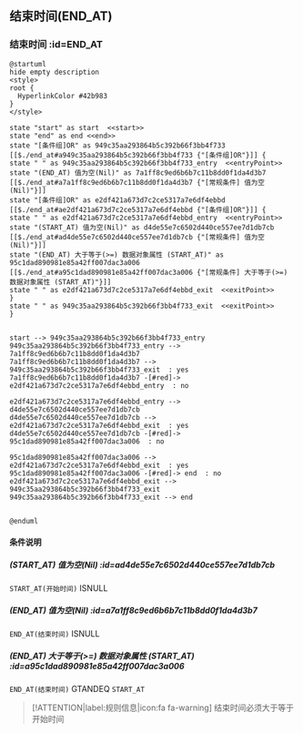 ## 结束时间(END_AT) <!-- {docsify-ignore-all} -->

   

### 结束时间 :id=END_AT

```plantuml
@startuml
hide empty description
<style>
root {
  HyperlinkColor #42b983
}
</style>

state "start" as start  <<start>>
state "end" as end <<end>>
state "[条件组]OR" as 949c35aa293864b5c392b66f3bb4f733 [[$./end_at#a949c35aa293864b5c392b66f3bb4f733 {"[条件组]OR"}]] {
state " " as 949c35aa293864b5c392b66f3bb4f733_entry  <<entryPoint>>
state "(END_AT) 值为空(Nil)" as 7a1ff8c9ed6b6b7c11b8dd0f1da4d3b7 [[$./end_at#a7a1ff8c9ed6b6b7c11b8dd0f1da4d3b7 {"[常规条件] 值为空(Nil)"}]]
state "[条件组]OR" as e2df421a673d7c2ce5317a7e6df4ebbd [[$./end_at#ae2df421a673d7c2ce5317a7e6df4ebbd {"[条件组]OR"}]] {
state " " as e2df421a673d7c2ce5317a7e6df4ebbd_entry  <<entryPoint>>
state "(START_AT) 值为空(Nil)" as d4de55e7c6502d440ce557ee7d1db7cb [[$./end_at#ad4de55e7c6502d440ce557ee7d1db7cb {"[常规条件] 值为空(Nil)"}]]
state "(END_AT) 大于等于(>=) 数据对象属性 (START_AT)" as 95c1dad890981e85a42ff007dac3a006 [[$./end_at#a95c1dad890981e85a42ff007dac3a006 {"[常规条件] 大于等于(>=) 数据对象属性 (START_AT)"}]]
state " " as e2df421a673d7c2ce5317a7e6df4ebbd_exit  <<exitPoint>>
}
state " " as 949c35aa293864b5c392b66f3bb4f733_exit  <<exitPoint>>
}


start --> 949c35aa293864b5c392b66f3bb4f733_entry 
949c35aa293864b5c392b66f3bb4f733_entry --> 7a1ff8c9ed6b6b7c11b8dd0f1da4d3b7 
7a1ff8c9ed6b6b7c11b8dd0f1da4d3b7 --> 949c35aa293864b5c392b66f3bb4f733_exit  : yes
7a1ff8c9ed6b6b7c11b8dd0f1da4d3b7 -[#red]-> e2df421a673d7c2ce5317a7e6df4ebbd_entry  : no

e2df421a673d7c2ce5317a7e6df4ebbd_entry --> d4de55e7c6502d440ce557ee7d1db7cb 
d4de55e7c6502d440ce557ee7d1db7cb --> e2df421a673d7c2ce5317a7e6df4ebbd_exit  : yes
d4de55e7c6502d440ce557ee7d1db7cb -[#red]-> 95c1dad890981e85a42ff007dac3a006  : no

95c1dad890981e85a42ff007dac3a006 --> e2df421a673d7c2ce5317a7e6df4ebbd_exit  : yes
95c1dad890981e85a42ff007dac3a006 -[#red]-> end  : no
e2df421a673d7c2ce5317a7e6df4ebbd_exit --> 949c35aa293864b5c392b66f3bb4f733_exit 
949c35aa293864b5c392b66f3bb4f733_exit --> end 


@enduml
```

#### 条件说明

##### (START_AT) 值为空(Nil) :id=ad4de55e7c6502d440ce557ee7d1db7cb



`START_AT(开始时间)` ISNULL 

##### (END_AT) 值为空(Nil) :id=a7a1ff8c9ed6b6b7c11b8dd0f1da4d3b7



`END_AT(结束时间)` ISNULL 

##### (END_AT) 大于等于(>=) 数据对象属性 (START_AT) :id=a95c1dad890981e85a42ff007dac3a006



`END_AT(结束时间)` GTANDEQ  `START_AT`

> [!ATTENTION|label:规则信息|icon:fa fa-warning]
> 结束时间必须大于等于开始时间







